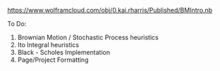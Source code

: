 https://www.wolframcloud.com/obj/0.kai.rharris/Published/BMIntro.nb

To Do:

1. Brownian Motion / Stochastic Process heuristics
2. Ito Integral heuristics
3. Black - Scholes Implementation
4. Page/Project Formatting
